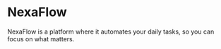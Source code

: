 # NexaFlow
NexaFlow is a platform where it automates your daily tasks, so you can focus on what matters.
